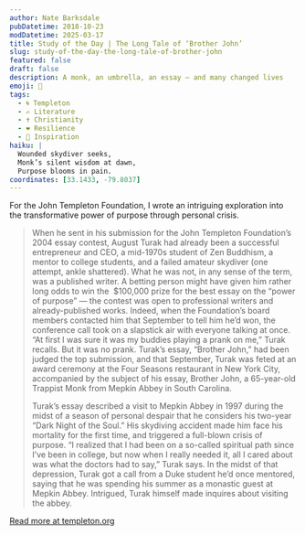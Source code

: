 ```yaml
---
author: Nate Barksdale
pubDatetime: 2018-10-23
modDatetime: 2025-03-17
title: Study of the Day | The Long Tale of ‘Brother John’
slug: study-of-the-day-the-long-tale-of-brother-john
featured: false
draft: false
description: A monk, an umbrella, an essay — and many changed lives
emoji: 📜
tags:
  - 🌀 Templeton
  - ✍️ Literature
  - ✝️ Christianity
  - ❤️ Resilience
  - 🌟 Inspiration
haiku: |
  Wounded skydiver seeks,  
  Monk’s silent wisdom at dawn,  
  Purpose blooms in pain.
coordinates: [33.1433, -79.8037]
---
```


For the John Templeton Foundation, I wrote an intriguing exploration into the transformative power of purpose through personal crisis.

> When he sent in his submission for the John Templeton Foundation’s 2004 essay contest, August Turak had already been a successful entrepreneur and CEO, a mid-1970s student of Zen Buddhism, a mentor to college students, and a failed amateur skydiver (one attempt, ankle shattered). What he was not, in any sense of the term, was a published writer. A betting person might have given him rather long odds to win the  $100,000 prize for the best essay on the “power of purpose” — the contest was open to professional writers and already-published works. Indeed, when the Foundation’s board members contacted him that September to tell him he’d won, the conference call took on a slapstick air with everyone talking at once. “At first I was sure it was my buddies playing a prank on me,” Turak recalls. But it was no prank. Turak’s essay, “Brother John,” had been judged the top submission, and that September, Turak was feted at an award ceremony at the Four Seasons restaurant in New York City, accompanied by the subject of his essay, Brother John, a 65-year-old Trappist Monk from Mepkin Abbey in South Carolina.
>
> Turak’s essay described a visit to Mepkin Abbey in 1997 during the midst of a season of personal despair that he considers his two-year “Dark Night of the Soul.” His skydiving accident made him face his mortality for the first time, and triggered a full-blown crisis of purpose. “I realized that I had been on a so-called spiritual path since I’ve been in college, but now when I really needed it, all I cared about was what the doctors had to say,” Turak says. In the midst of that depression, Turak got a call from a Duke student he’d once mentored, saying that he was spending his summer as a monastic guest at Mepkin Abbey. Intrigued, Turak himself made inquires about visiting the abbey.

[Read more at templeton.org](https://www.templeton.org/news/the-long-tale-of-brother-john)
